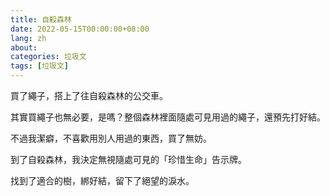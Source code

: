 ```yaml
---
title: 自殺森林
date: 2022-05-15T00:00:00+08:00
lang: zh
about: 
categories: 垃圾文
tags: [垃圾文]
---
```

買了繩子，搭上了往自殺森林的公交車。

其實買繩子也無必要，是嗎？整個森林裡面隨處可見用過的繩子，還預先打好結。

不過我潔癖，不喜歡用別人用過的東西，買了無妨。

到了自殺森林，我決定無視隨處可見的「珍惜生命」告示牌。

找到了適合的樹，綁好結，留下了絕望的淚水。
